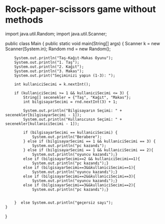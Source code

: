 # Rock-paper-scissors game without methods
import java.util.Random;
import java.util.Scanner;

public class Main {
    public static void main(String[] args) {
        Scanner k = new Scanner(System.in);
        Random rnd = new Random();

        System.out.println("Taş-Kağıt-Makas Oyunu");
        System.out.println("1. Taş");
        System.out.println("2. Kağıt");
        System.out.println("3. Makas");
        System.out.print("Seçiminizi yapın (1-3): ");

        int kullaniciSecimi = k.nextInt();

        if (kullaniciSecimi >= 1 && kullaniciSecimi <= 3) {
            String[] secenekler = {"Taş", "Kağıt", "Makas"};
            int bilgisayarSecimi = rnd.nextInt(3) + 1;

            System.out.println("Bilgisayarın Seçimi: " + secenekler[bilgisayarSecimi - 1]);
            System.out.println("Kullanıcının Seçimi: " + secenekler[kullaniciSecimi - 1]);

            if (bilgisayarSecimi == kullaniciSecimi) {
                System.out.println("Berabere");
            } else if (bilgisayarSecimi == 1 && kullaniciSecimi == 3) {
                System.out.println("pc kazandı");
            } else if (bilgisayarSecimi == 1 && kullaniciSecimi == 2){
                System.out.println("oyuncu kazandı");}
            else if (bilgisayarSecimi==2 && kullaniciSecimi==1){
                System.out.println("pc kazandı");}
            else if (bilgisayarSecimi==3&&kullaniciSecimi==1){
                System.out.println("oyuncu kazandı");}
            else if (bilgisayarSecimi==2&&kullaniciSecimi==3){
                System.out.println("oyuncu kazandı");}
            else if (bilgisayarSecimi==3&&kullaniciSecimi==2){
                System.out.println("pc kazandı");}


        }  else System.out.println("geçersiz sayı");
    }
}

